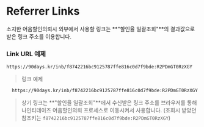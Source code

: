 # Referrer Links

소지한 어음할인의뢰시 외부에서 사용할 링크는 **"할인율 일괄조회"**의 결과값으로 받은 링크 주소를 이용합니다.

### Link URL 예제

`https://90days.kr/inb/f8742216bc9125787ffe816c0d7f9bde:R2PDmGT0RzXGY`

> 링크 예제

```
  https://90days.kr/inb/f8742216bc9125787ffe816c0d7f9bde:R2PDmGT0RzXGY
```

> 상기 링크는 **"할인율 일괄조회"**에서 수신받은 링크 주소를 브라우저를 통해 나인티데이즈 어음할인의뢰 프로세스로 이동시켜서 사용합니다.
> (조회시 받았던 참조키는 `f8742216bc9125787ffe816c0d7f9bde:R2PDmGT0RzXGY`)

